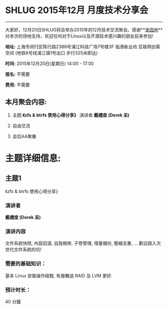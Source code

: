 # SHLUG 2015年12月 月度技术分享会
--------------------------------------------------------------------------------
大家好，12月20日SHLUG将会举办2015年的12月技术交流聚会。感谢**[发园地](http://www.parkmap.org/)**对本次的场地支持，欢迎任何对于Linux以及开源技术感兴趣的朋友前来参加!

**地址:** 上海市闵行区陈行路2388号浦江科技广场7号楼3F 临港新业坊·互联网创客空间 (地铁8号线浦江镇1号出口 步行325米即达)

**时间:** 2015年12月20日(星期日) 14:00 - 17:00

**报名:** 不需要

**费用:** 不需要

本月聚会内容:
---------------
1. 主题:**《zfs & btrfs 使用心得分享》** 演讲者:**戴禮度 (Derek 呆)**

2. 自由交流

3. 会后AA聚餐

# 主题详细信息:

## 主题1
《zfs & btrfs 使用心得分享》

### 演讲者
**戴禮度 (Derek 呆)**


### 演讲内容
文件系統快照, 內容回滾, 自我檢修, 子卷管理, 增量備份, 壓縮去重, ... 歡迎跳入次世代文件系統的坑!

### 需要的基础知识：
基本 Linux 安裝操作經驗, 有接觸過 RAID 及 LVM 更好.

### 预计时长：
40 分鐘
